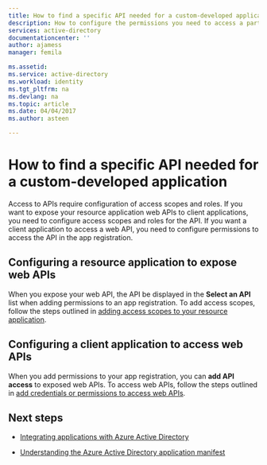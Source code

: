 ```yaml
---
title: How to find a specific API needed for a custom-developed application | Microsoft Docs
description: How to configure the permissions you need to access a particular API in your custom developed Azure AD application
services: active-directory
documentationcenter: ''
author: ajamess
manager: femila

ms.assetid: 
ms.service: active-directory
ms.workload: identity
ms.tgt_pltfrm: na
ms.devlang: na
ms.topic: article
ms.date: 04/04/2017
ms.author: asteen

---
```


# How to find a specific API needed for a custom-developed application

Access to APIs require configuration of access scopes and roles. If you want to expose your resource application web APIs to client applications, you need to configure access scopes and roles for the API. If you want a client application to access a web API, you need to configure permissions to access the API in the app registration.

## Configuring a resource application to expose web APIs

When you expose your web API, the API be displayed in the **Select an API** list when adding permissions to an app registration. To add access scopes, follow the steps outlined in [adding access scopes to your resource application](https://docs.microsoft.com/azure/active-directory/develop/active-directory-integrating-applications#adding-access-scopes-to-your-resource-application).

## Configuring a client application to access web APIs

When you add permissions to your app registration, you can **add API access** to exposed web APIs. To access web APIs, follow the steps outlined in [add credentials or permissions to access web APIs](https://docs.microsoft.com/azure/active-directory/develop/active-directory-integrating-applications#to-add-credentials-or-permissions-to-access-web-apis).

## Next steps

-   [Integrating applications with Azure Active Directory](https://docs.microsoft.com/azure/active-directory/develop/active-directory-integrating-applications)

-   [Understanding the Azure Active Directory application manifest](https://docs.microsoft.com/azure/active-directory/develop/active-directory-application-manifest)


